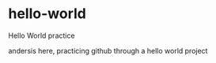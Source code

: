 # hello-world
Hello World practice


andersis here, practicing github through a hello world project
